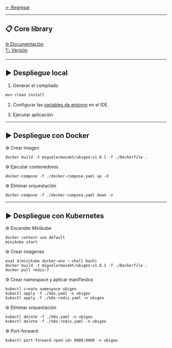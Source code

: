 
[← Regresar](../README.md) <br>

---
## 📋 Core library
[🌐 Documentación](https://github.com/miguel-armas-abt/backend-core-library) <br>
[🏷️ Versión](./src/main/java/com/demo/poc/commons/core/package-info.java) <br>

---

## ▶️ Despliegue local

1. Generar el compilado
```sh
mvn clean install
```

2. Configurar las [variables de entorno](./variables.env) en el IDE.

2. Ejecutar aplicación


---

## ▶️ Despliegue con Docker

⚙️ Crear imagen
```shell
docker build -t miguelarmasabt/ubigeo:v1.0.1 -f ./Dockerfile .
```

⚙️ Ejecutar contenedores
```shell
docker-compose -f ./docker-compose.yaml up -d
```

⚙️ Eliminar orquestación
```shell
docker-compose -f ./docker-compose.yaml down -v
```

---

## ▶️ Despliegue con Kubernetes

⚙️ Encender Minikube
```shell
docker context use default
minikube start
```

⚙️ Crear imágenes
```shell
eval $(minikube docker-env --shell bash)
docker build -t miguelarmasabt/ubigeo:v1.0.1 -f ./Dockerfile .
docker pull redis:7
```

⚙️ Crear namespace y aplicar manifiestos
```shell
kubectl create namespace ubigeo
kubectl apply -f ./k8s.yaml -n ubigeo
kubectl apply -f ./k8s-redis.yaml -n ubigeo
```

⚙️ Eliminar orquestación
```shell
kubectl delete -f ./k8s.yaml -n ubigeo
kubectl delete -f ./k8s-redis.yaml -n ubigeo
```

⚙️ Port-forward
```shell
kubectl port-forward <pod-id> 8080:8080 -n ubigeo
```
